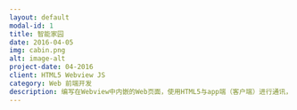 ```yaml
---
layout: default
modal-id: 1 
title: 智能家园
date: 2016-04-05
img: cabin.png
alt: image-alt
project-date: 04-2016
client: HTML5 Webview JS 
category: Web 前端开发
description: 编写在Webview中内嵌的Web页面，使用HTML5与app端（客户端）进行通讯，通过使用JsBridge和url等方式在Js与app端之间进行发送和获取消息以及硬件的控制交互，并且与服务端之间进行数据交互，从而实现在Webview中实现对智能设备的控制，（eg：定时开关灯，智能联动等）
--- 
```

